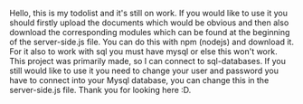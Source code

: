 Hello, this is my todolist and it's still on work. If you would like to use it you should firstly upload the documents which would be obvious and then also download the corresponding modules which can be found at the beginning of the server-side.js file. You can do this with npm (nodejs) and download it. For it also to work with sql you must have mysql or else this won't work. This project was primarily made, so I can connect to sql-databases. If you still would like to use it you need to change your user and password you have to connect into your Mysql database, you can change this in the server-side.js file. Thank you for looking here :D. 
